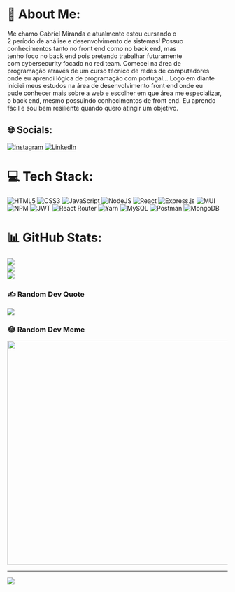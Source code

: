# 💫 About Me:
Me chamo Gabriel Miranda e atualmente estou cursando o<br>2 período de análise e desenvolvimento de sistemas! Possuo<br>conhecimentos tanto no front end como no back end, mas <br>tenho foco no back end pois pretendo trabalhar futuramente<br>com cybersecurity focado no red team. Comecei na área de <br>programação através de um curso técnico de redes de computadores<br>onde eu aprendi lógica de programação com portugal... Logo em diante<br>iniciei meus estudos na área de desenvolvimento front end onde eu<br>pude conhecer mais sobre a web e escolher em que área me especializar,<br>o back end, mesmo possuindo conhecimentos de front end. Eu aprendo<br>fácil e sou bem resiliente quando quero atingir um objetivo.


## 🌐 Socials:
[![Instagram](https://img.shields.io/badge/Instagram-%23E4405F.svg?logo=Instagram&logoColor=white)](https://instagram.com/https://www.instagram.com/dev_gabriel.miranda/) [![LinkedIn](https://img.shields.io/badge/LinkedIn-%230077B5.svg?logo=linkedin&logoColor=white)](https://linkedin.com/in/https://www.linkedin.com/in/gabriel-miranda-1b9961203/) 

# 💻 Tech Stack:
![HTML5](https://img.shields.io/badge/html5-%23E34F26.svg?style=for-the-badge&logo=html5&logoColor=white) ![CSS3](https://img.shields.io/badge/css3-%231572B6.svg?style=for-the-badge&logo=css3&logoColor=white) ![JavaScript](https://img.shields.io/badge/javascript-%23323330.svg?style=for-the-badge&logo=javascript&logoColor=%23F7DF1E) ![NodeJS](https://img.shields.io/badge/node.js-6DA55F?style=for-the-badge&logo=node.js&logoColor=white) ![React](https://img.shields.io/badge/react-%2320232a.svg?style=for-the-badge&logo=react&logoColor=%2361DAFB) ![Express.js](https://img.shields.io/badge/express.js-%23404d59.svg?style=for-the-badge&logo=express&logoColor=%2361DAFB) ![MUI](https://img.shields.io/badge/MUI-%230081CB.svg?style=for-the-badge&logo=material-ui&logoColor=white) ![NPM](https://img.shields.io/badge/NPM-%23000000.svg?style=for-the-badge&logo=npm&logoColor=white) ![JWT](https://img.shields.io/badge/JWT-black?style=for-the-badge&logo=JSON%20web%20tokens) ![React Router](https://img.shields.io/badge/React_Router-CA4245?style=for-the-badge&logo=react-router&logoColor=white) ![Yarn](https://img.shields.io/badge/yarn-%232C8EBB.svg?style=for-the-badge&logo=yarn&logoColor=white) ![MySQL](https://img.shields.io/badge/mysql-%2300f.svg?style=for-the-badge&logo=mysql&logoColor=white) ![Postman](https://img.shields.io/badge/Postman-FF6C37?style=for-the-badge&logo=postman&logoColor=white) ![MongoDB](https://img.shields.io/badge/MongoDB-%234ea94b.svg?style=for-the-badge&logo=mongodb&logoColor=white)
# 📊 GitHub Stats:
![](https://github-readme-stats.vercel.app/api?username=Gabrielmirandaxl&theme=radical&hide_border=false&include_all_commits=false&count_private=false)<br/>
![](https://github-readme-streak-stats.herokuapp.com/?user=Gabrielmirandaxl&theme=radical&hide_border=false)<br/>
![](https://github-readme-stats.vercel.app/api/top-langs/?username=Gabrielmirandaxl&theme=radical&hide_border=false&include_all_commits=false&count_private=false&layout=compact)

### ✍️ Random Dev Quote
![](https://quotes-github-readme.vercel.app/api?type=horizontal&theme=radical)

### 😂 Random Dev Meme
<img src="https://random-memer.herokuapp.com/" width="512px"/>

---
[![](https://visitcount.itsvg.in/api?id=Gabrielmirandaxl&icon=0&color=1)](https://visitcount.itsvg.in)

<!-- Proudly created with GPRM ( https://gprm.itsvg.in ) -->
